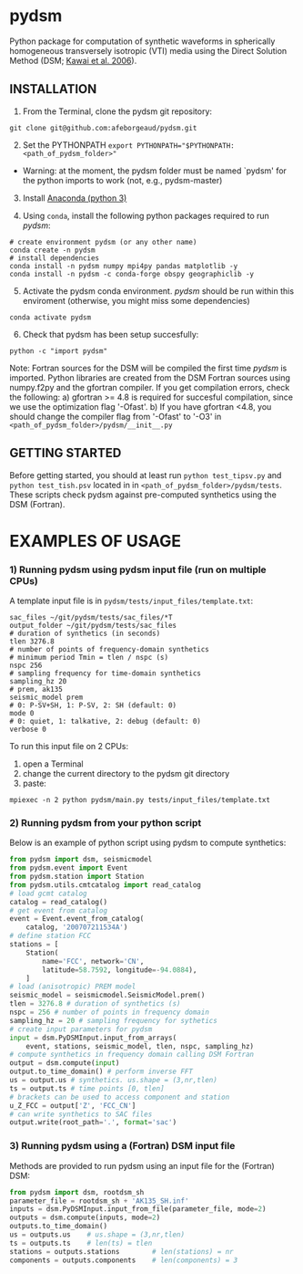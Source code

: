 # pydsm
Python package for computation of synthetic waveforms in spherically homogeneous transversely isotropic (VTI) media using the Direct Solution Method (DSM; [Kawai et al. 2006](https://doi.org/10.1111/j.1365-246X.2005.02829.x)).<br/>

## INSTALLATION
1) From the Terminal, clone the pydsm git repository:
```
git clone git@github.com:afeborgeaud/pydsm.git
```

2) Set the PYTHONPATH
```export PYTHONPATH="$PYTHONPATH:<path_of_pydsm_folder>"```  
- Warning: at the moment, the pydsm folder must be named `pydsm' for the python imports to work (not, e.g., pydsm-master)

3) Install [Anaconda (python 3)](https://www.anaconda.com/products/individual)

4) Using ```conda```, install the following python packages required to run *pydsm*:
```shell
# create environment pydsm (or any other name)
conda create -n pydsm
# install dependencies
conda install -n pydsm numpy mpi4py pandas matplotlib -y
conda install -n pydsm -c conda-forge obspy geographiclib -y
```

5) Activate the pydsm conda environment. *pydsm* should be run within this enviroment (otherwise, you might miss some dependencies)
```
conda activate pydsm
```

6) Check that pydsm has been setup succesfully:
```
python -c "import pydsm"
```
Note: Fortran sources for the DSM will be compiled the first time *pydsm* is imported. Python libraries are created from the DSM Fortran sources using numpy.f2py and the gfortran compiler. If you get compilation errors, check the following:
a) gfortran >= 4.8 is required for succesful compilation, since we use the optimization flag '-Ofast'.
b) If you have gfortran <4.8, you should change the compiler flag from '-Ofast' to '-O3' in ```<path_of_pydsm_folder>/pydsm/__init__.py```

## GETTING STARTED
Before getting started, you should at least run ```python test_tipsv.py``` and ```python test_tish.psv``` located in in ```<path_of_pydsm_folder>/pydsm/tests```. These scripts check pydsm against pre-computed synthetics using the DSM (Fortran).

# EXAMPLES OF USAGE
### 1) Running pydsm using pydsm input file (run on multiple CPUs)
A template input file is in ```pydsm/tests/input_files/template.txt```:
```shell
sac_files ~/git/pydsm/tests/sac_files/*T
output_folder ~/git/pydsm/tests/sac_files
# duration of synthetics (in seconds)
tlen 3276.8
# number of points of frequency-domain synthetics
# minimum period Tmin = tlen / nspc (s)
nspc 256 
# sampling frequency for time-domain synthetics
sampling_hz 20
# prem, ak135
seismic_model prem 
# 0: P-SV+SH, 1: P-SV, 2: SH (default: 0)
mode 0
# 0: quiet, 1: talkative, 2: debug (default: 0)
verbose 0
```

To run this input file on 2 CPUs:
1) open a Terminal 
2) change the current directory to the pydsm git directory
3) paste:
```shell
mpiexec -n 2 python pydsm/main.py tests/input_files/template.txt
```

### 2) Running pydsm from your python script
Below is an example of python script using pydsm to compute synthetics:
```python
from pydsm import dsm, seismicmodel
from pydsm.event import Event
from pydsm.station import Station
from pydsm.utils.cmtcatalog import read_catalog
# load gcmt catalog
catalog = read_catalog()
# get event from catalog
event = Event.event_from_catalog(
    catalog, '200707211534A')
# define station FCC
stations = [
    Station(
        name='FCC', network='CN',
        latitude=58.7592, longitude=-94.0884), 
    ]
# load (anisotropic) PREM model
seismic_model = seismicmodel.SeismicModel.prem()
tlen = 3276.8 # duration of synthetics (s)
nspc = 256 # number of points in frequency domain
sampling_hz = 20 # sampling frequency for sythetics
# create input parameters for pydsm
input = dsm.PyDSMInput.input_from_arrays(
    event, stations, seismic_model, tlen, nspc, sampling_hz)
# compute synthetics in frequency domain calling DSM Fortran
output = dsm.compute(input)
output.to_time_domain() # perform inverse FFT
us = output.us # synthetics. us.shape = (3,nr,tlen)
ts = output.ts # time points [0, tlen]
# brackets can be used to access component and station
u_Z_FCC = output['Z', 'FCC_CN']
# can write synthetics to SAC files
output.write(root_path='.', format='sac')
```

### 3) Running pydsm using a (Fortran) DSM input file
Methods are provided to run pydsm using an input file for the (Fortran) DSM:
```python
from pydsm import dsm, rootdsm_sh
parameter_file = rootdsm_sh + 'AK135_SH.inf'
inputs = dsm.PyDSMInput.input_from_file(parameter_file, mode=2)
outputs = dsm.compute(inputs, mode=2)
outputs.to_time_domain()
us = outputs.us    # us.shape = (3,nr,tlen)
ts = outputs.ts    # len(ts) = tlen
stations = outputs.stations        # len(stations) = nr
components = outputs.components    # len(components) = 3
```
